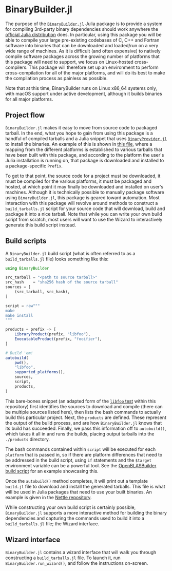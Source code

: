 # BinaryBuilder.jl

The purpose of the [`BinaryBuilder.jl`](https://github.com/JuliaPackaging/BinaryBuilder.jl) Julia package is to provide a system for compiling 3rd-party binary dependencies should work anywhere the [official Julia distribution](https://julialang.org/downloads) does.  In particular, using this package you will be able to compile your large pre-existing codebases of C, C++ and Fortran software into binaries that can be downloaded and loaded/run on a very wide range of machines.  As it is difficult (and often expensive) to natively compile software packages across the growing number of platforms that this package will need to support, we focus on Linux-hosted cross-compilers.  This package will therefore set up an environment to perform cross-compilation for all of the major platforms, and will do its best to make the compilation process as painless as possible.

Note that at this time, BinaryBuilder runs on Linux x86_64 systems only, with macOS support under active development, although it builds binaries for all major platforms.

## Project flow

`BinaryBuilder.jl` makes it easy to move from source code to packaged tarball.  In the end, what you hope to gain from using this package is a handful of compiled tarballs and a Julia snippet that uses [`BinaryProvider.jl`](https://github.com/JuliaPackaging/BinaryProvider.jl) to install the binaries.  An example of this is shown in [this file](https://github.com/JuliaPackaging/BinaryProvider.jl/blob/master/test/LibFoo.jl/deps/build.jl), where a mapping from the different platforms is established to various tarballs that have been built with this package, and according to the platform the user's Julia installation is running on, that package is downloaded and installed to a package-specific `Prefix`.

To get to that point, the source code for a project must be downloaded, it must be compiled for the various platforms, it must be packaged and hosted, at which point it may finally be downloaded and installed on user's machines.  Although it is technically possible to manually package software using `BinaryBuilder.jl`, this package is geared toward automation.  Most interaction with this package will revolve around methods to construct a `build_tarballs.jl` script for your source code that will download, build and package it into a nice tarball.  Note that while you can write your own build script from scratch, most users will want to use the Wizard to interactively generate this build script instead.

## Build scripts

A `BinaryBuilder.jl` build script (what is often referred to as a `build_tarballs.jl` file) looks something like this:

```julia
using BinaryBuilder

src_tarball = "<path to source tarball>"
src_hash    = "sha256 hash of the source tarball"
sources = [
    (src_tarball, src_hash),
]

script = raw"""
make
make install
"""

products = prefix -> [
    LibraryProduct(prefix, "libfoo"),
    ExecutableProduct(prefix, "fooifier"),
]

# Build 'em!
autobuild(
    pwd(),
    "libfoo",
    supported_platforms(),
    sources,
    script,
    products,
)
```

This bare-bones snippet (an adapted form of the [`libfoo` test](../../test/build_libfoo_tarballs.jl) within this repository) first identifies the sources to download and compile (there can be multiple sources listed here), then lists the bash commands to actually build this particular project.  Next, the `products` are defined.  These represent the output of the build process, and are how `BinaryBuilder.jl` knows that its build has succeeded.  Finally, we pass this information off to `autobuild()`, which takes it all in and runs the builds, placing output tarballs into the `./products` directory.

The bash commands contained within `script` will be executed for each `platform` that is passed in, so if there are platform differences that need to be addressed in the build script, using `if` statements and the `$target` environment variable can be a powerful tool.  See the [OpenBLASBuilder build script](https://github.com/staticfloat/OpenBLASBuilder/blob/master/build_tarballs.jl) for an example showcasing this.

Once the `autobuild()` method completes, it will print out a template `build.jl` file to download and install the generated tarballs.  This file is what will be used in Julia packages that need to use your built binaries.  An example is given in the [Nettle repository](https://github.com/staticfloat/Nettle.jl/blob/3cfb13a82537eced1721408bd7c8894495955698/deps/build.jl).

While constructing your own build script is certainly possible, `BinaryBuilder.jl` supports a more interactive method for building the binary dependencies and capturing the commands used to build it into a `build_tarballs.jl` file; the Wizard interface.

## Wizard interface

`BinaryBuilder.jl` contains a wizard interface that will walk you through constructing a `build_tarballs.jl` file.  To launch it, run `BinaryBuilder.run_wizard()`, and follow the instructions on-screen.